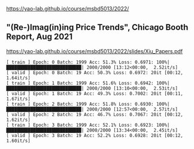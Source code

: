 https://yao-lab.github.io/course/msbd5013/2022/


## "(Re-)Imag(in)ing Price Trends", Chicago Booth Report, Aug 2021

https://yao-lab.github.io/course/msbd5013/2022/slides/Xiu_Papers.pdf

```
[ train ] Epoch: 0 Batch: 1999 Acc: 51.3% Loss: 0.6971: 100%|████████████████████████████| 2000/2000 [13:12<00:00,  2.52it/s]
[ valid ] Epoch: 0 Batch: 19 Acc: 50.3% Loss: 0.6972: 20it [00:12,  1.64it/s]
[ train ] Epoch: 1 Batch: 1999 Acc: 51.6% Loss: 0.6942: 100%|████████████████████████████| 2000/2000 [13:10<00:00,  2.53it/s]
[ valid ] Epoch: 1 Batch: 19 Acc: 49.3% Loss: 0.7002: 20it [00:11,  1.67it/s]
[ train ] Epoch: 2 Batch: 1999 Acc: 51.8% Loss: 0.6930: 100%|████████████████████████████| 2000/2000 [12:57<00:00,  2.57it/s]
[ valid ] Epoch: 2 Batch: 19 Acc: 46.7% Loss: 0.7067: 20it [00:12,  1.62it/s]
[ train ] Epoch: 3 Batch: 1999 Acc: 52.1% Loss: 0.6923: 100%|████████████████████████████| 2000/2000 [13:34<00:00,  2.45it/s]
[ valid ] Epoch: 3 Batch: 19 Acc: 52.2% Loss: 0.6928: 20it [00:12,  1.60it/s]
```
